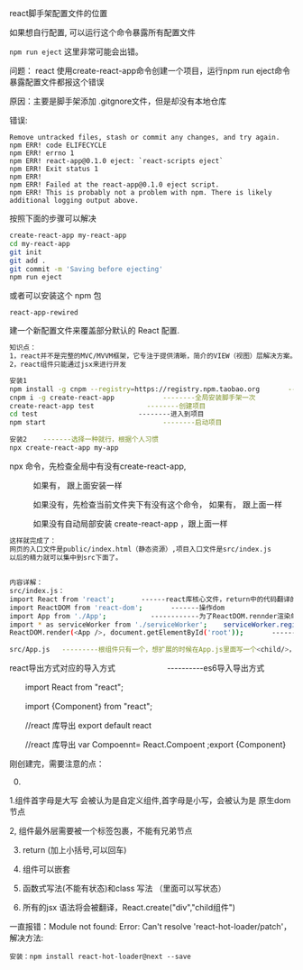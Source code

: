 react脚手架配置文件的位置

如果想自行配置, 可以运行这个命令暴露所有配置文件

```npm run eject```
这里非常可能会出错。

问题： react 使用create-react-app命令创建一个项目，运行npm run eject命令暴露配置文件都报这个错误

原因：主要是脚手架添加 .gitgnore文件，但是却没有本地仓库

错误:

```
Remove untracked files, stash or commit any changes, and try again.
npm ERR! code ELIFECYCLE
npm ERR! errno 1
npm ERR! react-app@0.1.0 eject: `react-scripts eject`
npm ERR! Exit status 1
npm ERR! 
npm ERR! Failed at the react-app@0.1.0 eject script.
npm ERR! This is probably not a problem with npm. There is likely additional logging output above.
```
按照下面的步骤可以解决
```bash
create-react-app my-react-app
cd my-react-app
git init
git add .
git commit -m 'Saving before ejecting'
npm run eject
```


或者可以安装这个 npm 包

`react-app-rewired`

建一个新配置文件来覆盖部分默认的 React 配置.
```bash
知识点：
1，react并不是完整的MVC/MVVM框架，它专注于提供清晰，简介的VIEW（视图）层解决方案。
2，react组件只能通过jsx来进行开发

安装1
npm install -g cnpm --registry=https://registry.npm.taobao.org       ------更换国内的源，阿里，每10分钟同步一次
cnpm i -g create-react-app            --------全局安装脚手架一次
create-react-app test             --------创建项目
cd test　　　　　　　　　　　　　　　--------进入到项目
npm start                             --------启动项目
 
安装2    -------选择一种就行，根据个人习惯
npx create-react-app my-app


```

npx 命令，先检查全局中有没有create-react-app,

　　　如果有， 跟上面安装一样

　　　如果没有，先检查当前文件夹下有没有这个命令， 如果有， 跟上面一样

　　　如果没有自动局部安装 create-react-app ，跟上面一样


```bash
这样就完成了：
网页的入口文件是public/index.html（静态资源）,项目入口文件是src/index.js
以后的精力就可以集中到src下面了。
 
 
内容详解：
src/index.js：
import React from 'react';　　　　------react库核心文件，return中的代码翻译的时候，也需要react，所以必须导入
import ReactDOM from 'react-dom';       -------操作dom
import App from './App';           ------------为了ReactDOM.rennder渲染单文件组件，
import * as serviceWorker from './serviceWorker';    serviceWorker.register()    ------为了缓存应用，下次加载应用更快（unregister()不应用）
ReactDOM.render(<App />, document.getElementById('root'));       ------------获取public/index.html的dom节点,然后渲染App组件
 
src/App.js   ---------根组件只有一个，想扩展的时候在App.js里面写一个<child/>，然后class child from...就跟上面一样了，这样就可以一直写下去了。
```
react导出方式对应的导入方式  　　　　　　----------es6导入导出方式

　　import React from "react";

　　import {Component} from "react";

　　//react 库导出 export default react

　　//react 库导出 var Compoennt= React.Compoent ;export {Component}

刚创建完，需要注意的点：

0. <App></App> <App/>

1.组件首字母是大写 会被认为是自定义组件,首字母是小写，会被认为是 原生dom节点

2, 组件最外层需要被一个标签包裹，不能有兄弟节点

3. return (加上小括号,可以回车)

4. 组件可以嵌套

5. 函数式写法(不能有状态)和class 写法 （里面可以写状态）

6. 所有的jsx 语法将会被翻译，React.create("div","child组件")

一直报错：Module not found: Error: Can't resolve 'react-hot-loader/patch'，解决方法:
```
安装：npm install react-hot-loader@next --save
```


